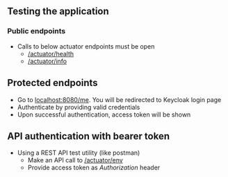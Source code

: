 ## Testing the application

### Public endpoints
* Calls to below actuator endpoints must be open
  * [/actuator/health](http://localhost:8080/actuator/health)
  * [/actuator/info](http://localhost:8080/actuator/info)

## Protected endpoints
* Go to [localhost:8080/me](http://localhost:8080/me). You will be redirected to Keycloak login page
* Authenticate by providing valid credentials
* Upon successful authentication, access token will be shown

## API authentication with bearer token
* Using a REST API test utility (like postman)
    * Make an API call to [/actuator/env](http://localhost:8080/actuator/env)
    * Provide access token as *Authorization* header